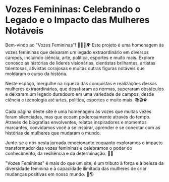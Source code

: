 # Vozes Femininas: Celebrando o Legado e o Impacto das Mulheres Notáveis

Bem-vindo ao "Vozes Femininas"! 👩‍🎓🎨🌍 Este projeto é uma homenagem às vozes femininas que deixaram um legado extraordinário em diversos campos, incluindo ciência, arte, política, esportes e muito mais. Explore conosco as histórias de líderes visionárias, cientistas brilhantes, artistas talentosas, ativistas corajosas e muitas outras figuras notáveis que moldaram o curso da história.

Neste espaço, mergulhe na riqueza das conquistas e realizações dessas mulheres extraordinárias, que desafiaram as normas, superaram obstáculos e deixaram um legado duradouro em uma variedade de campos, desde ciência e tecnologia até artes, política, esportes e muito mais. 📚🎬⚽

Cada página deste site é uma homenagem às vozes que muitas vezes foram silenciadas, mas que ecoam poderosamente através do tempo. Através de biografias envolventes, relatos inspiradores e momentos marcantes, convidamos você a se inspirar, aprender e se conectar com as histórias de mulheres que mudaram o mundo.

Junte-se a nós nesta jornada emocionante enquanto exploramos o impacto transformador das vozes femininas e celebramos o poder do conhecimento, da resiliência e da determinação. 💪🌟

"Vozes Femininas" é mais do que um site; é um tributo à força e à beleza da diversidade feminina e à capacidade ilimitada das mulheres de criar mudanças positivas em nosso mundo. 🌺🌎

